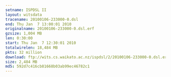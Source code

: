 ```yaml
---
setname: ISPDSL II
layout: witsdata
tracename: 20100106-233000-0.dsl
end: Thu Jan  7 13:00:01 2010
originalname: 20100106-233000-0.dsl.erf
gzsize: 1,004 MB
len: 0:30:00
start: Thu Jan  7 12:30:01 2010
totalwirelen: 18,484 MB
pkts: 32 million
download: ftp://wits.cs.waikato.ac.nz/ispdsl/2/20100106-233000-0.dsl.erf.gz
size: 2,484 MB
md5: 592d7c416cb81668b03ab99ec46782c1
---
```

